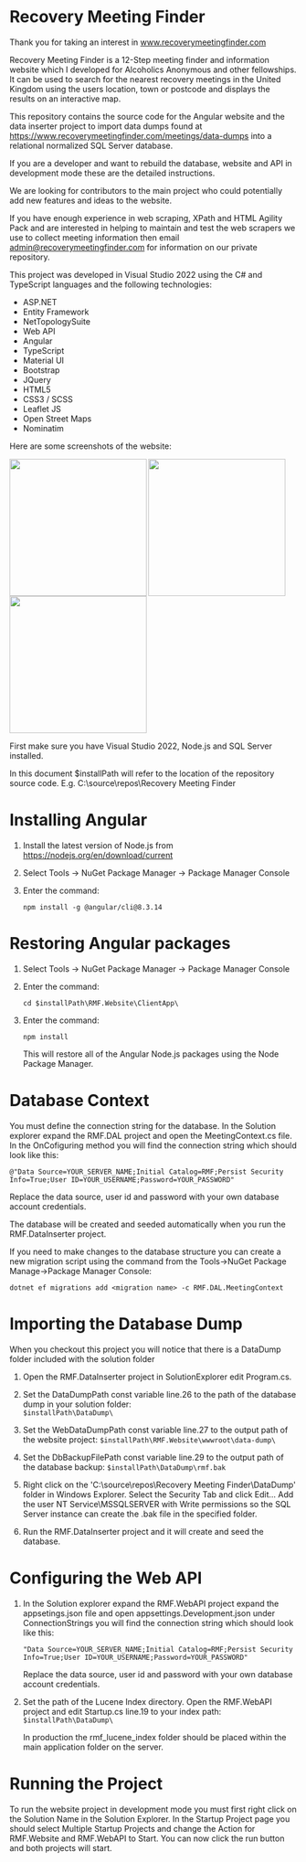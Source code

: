 # Recovery Meeting Finder

Thank you for taking an interest in www.recoverymeetingfinder.com

Recovery Meeting Finder is a 12-Step meeting finder and information website which I developed for Alcoholics Anonymous and other fellowships. It can be used to search for the nearest recovery meetings in the United Kingdom using the users location, town or postcode and displays the results on an interactive map.

This repository contains the source code for the Angular website and the data inserter project to import data dumps found at https://www.recoverymeetingfinder.com/meetings/data-dumps into a relational normalized SQL Server database. 

If you are a developer and want to rebuild the database, website and API in development mode these are the detailed instructions.

We are looking for contributors to the main project who could potentially add new features and ideas to the website. 

If you have enough experience in web scraping, XPath and HTML Agility Pack and are interested in helping to maintain and test the web scrapers we use to collect meeting information then email admin@recoverymeetingfinder.com for information on our private repository.

This project was developed in Visual Studio 2022 using the C# and TypeScript languages and the following technologies:

* ASP.NET
* Entity Framework
* NetTopologySuite
* Web API
* Angular
* TypeScript
* Material UI
* Bootstrap
* JQuery
* HTML5
* CSS3 / SCSS
* Leaflet JS
* Open Street Maps
* Nominatim

Here are some screenshots of the website:

<img align='left' src='https://drive.google.com/uc?id=1I5iyCg3a7-hvdZxm8HZytZeHzGLnFn9g' width='240'>
<img align='left' src='https://drive.google.com/uc?id=1OA8HZj4RkU6lLBII5Mg0uUvrrNhT7ZXr' width='240'>
<img src='https://drive.google.com/uc?id=1WD1agXY3alFBEMK1CkDzkMOluCND8mYa' width='240'>

First make sure you have Visual Studio 2022, Node.js and SQL Server installed.

In this document $installPath will refer to the location of the repository source code. E.g. C:\source\repos\Recovery Meeting Finder

# Installing Angular

1) Install the latest version of Node.js from https://nodejs.org/en/download/current

2) Select Tools -> NuGet Package Manager -> Package Manager Console

3) Enter the command: 
   ```
   npm install -g @angular/cli@8.3.14
   ```

# Restoring Angular packages

1) Select Tools -> NuGet Package Manager -> Package Manager Console

2) Enter the command:
   ```
   cd $installPath\RMF.Website\ClientApp\
   ```

3) Enter the command:
   ```	
   npm install
   ```

   This will restore all of the Angular Node.js packages using the Node Package Manager.	

# Database Context

You must define the connection string for the database. In the Solution explorer expand the RMF.DAL project and open the MeetingContext.cs file. In the OnCofiguring method you will find the connection string which should look like this:

`@"Data Source=YOUR_SERVER_NAME;Initial Catalog=RMF;Persist Security Info=True;User ID=YOUR_USERNAME;Password=YOUR_PASSWORD"`

Replace the data source, user id and password with your own database account credentials.

The database will be created and seeded automatically when you run the RMF.DataInserter project.

If you need to make changes to the database structure you can create a new migration script using the command from the Tools->NuGet Package Manage->Package Manager Console:

```
dotnet ef migrations add <migration name> -c RMF.DAL.MeetingContext
```

# Importing the Database Dump

When you checkout this project you will notice that there is a DataDump folder included with the solution folder

1) Open the RMF.DataInserter project in SolutionExplorer edit Program.cs.

2) Set the DataDumpPath const variable line.26 to the path of the database dump in your solution folder:   
   `$installPath\DataDump\`

3) Set the WebDataDumpPath const variable line.27 to the output path of the website project: 
   `$installPath\RMF.Website\wwwroot\data-dump\`

4) Set the DbBackupFilePath const variable line.29 to the output path of the database backup:
   `$installPath\DataDump\rmf.bak`

5) Right click on the 'C:\source\repos\Recovery Meeting Finder\DataDump\' folder in Windows Explorer. Select the Security Tab and click Edit... Add the user NT Service\MSSQLSERVER with Write permissions so the SQL Server instance can create the .bak file in the specified folder.

6) Run the RMF.DataInserter project and it will create and seed the database.

# Configuring the Web API

1) In the Solution explorer expand the RMF.WebAPI project expand the appsetings.json file and open appsettings.Development.json under ConnectionStrings you will find the connection string which should look like this:

   `"Data Source=YOUR_SERVER_NAME;Initial Catalog=RMF;Persist Security Info=True;User ID=YOUR_USERNAME;Password=YOUR_PASSWORD"`

   Replace the data source, user id and password with your own database account credentials.

2) Set the path of the Lucene Index directory. Open the RMF.WebAPI project and edit Startup.cs line.19 to your index path:
   `$installPath\DataDump\`

   In production the rmf_lucene_index folder should be placed within the main application folder on the server.

# Running the Project

To run the website project in development mode you must first right click on the Solution Name in the Solution Explorer. In the Startup Project page you should select Multiple Startup Projects and change the Action for RMF.Website and RMF.WebAPI to Start. You can now click the run button and both projects will start.



